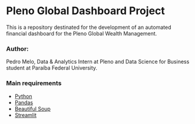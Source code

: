 # **Pleno Global Dashboard Project**

This is a repository destinated for the development of an automated financial dashboard for the Pleno Global Wealth Management.

### **Author**: 
Pedro Melo, Data & Analytics Intern at Pleno and Data Science for Business student at Paraíba Federal University.

### **Main requirements**
- [Python](https://docs.python.org/3/)
- [Pandas](https://pandas.pydata.org/docs/)
- [Beautiful Soup](https://www.crummy.com/software/BeautifulSoup/bs4/doc/)
- [Streamlit](https://docs.streamlit.io/)